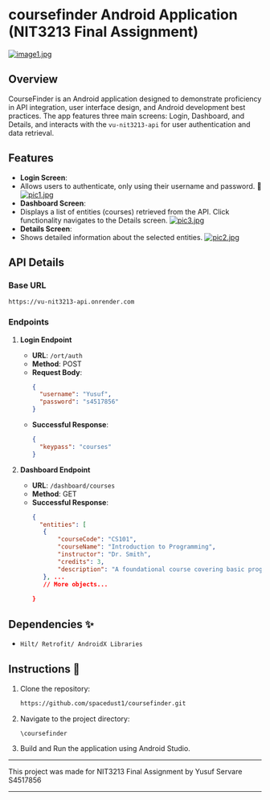 # coursefinder Android Application (NIT3213 Final Assignment)
[![image1.jpg](https://i.postimg.cc/65NhDRZG/image1.jpg)](https://postimg.cc/8stWv7t1)

## Overview

CourseFinder is an Android application designed to demonstrate proficiency in API integration, user interface design, and Android development best practices. The app features three main screens: Login, Dashboard, and Details, and interacts with the `vu-nit3213-api` for user authentication and data retrieval.

## Features

- **Login Screen**: 
- Allows users to authenticate, only using their username and password. 🔐
[![pic1.jpg](https://i.postimg.cc/43nMmtBx/pic1.jpg)](https://postimg.cc/R35GYWkk)
- **Dashboard Screen**: 
- Displays a list of entities (courses) retrieved from the API. Click functionality navigates to the Details screen.
[![pic3.jpg](https://i.postimg.cc/hvnpb7bx/pic3.jpg)](https://postimg.cc/8JyRTcYP)
- **Details Screen**: 
- Shows detailed information about the selected entities.
[![pic2.jpg](https://i.postimg.cc/8zZ9pwdY/pic2.jpg)](https://postimg.cc/qNCjQs5c)

## API Details

### Base URL

`https://vu-nit3213-api.onrender.com`

### Endpoints

1. **Login Endpoint**

   - **URL**: `/ort/auth`
   - **Method**: POST
   - **Request Body**:
     ```json
     {
       "username": "Yusuf",
       "password": "s4517856"
     }
     ```
   - **Successful Response**:
     ```json
     {
       "keypass": "courses"
     }
     ```

2. **Dashboard Endpoint**

   - **URL**: `/dashboard/courses`
   - **Method**: GET
   - **Successful Response**:
     ```json
     {
       "entities": [
        {
            "courseCode": "CS101",
            "courseName": "Introduction to Programming",
            "instructor": "Dr. Smith",
            "credits": 3,
            "description": "A foundational course covering basic programming concepts and problem-solving techniques."
        }, ...
        // More objects...
      
     }
     ```
## Dependencies ✨ 

-   ```bash
    Hilt/ Retrofit/ AndroidX Libraries
    ```

## Instructions 🚀

1. Clone the repository:
   ```bash
   https://github.com/spacedust1/coursefinder.git
   ```
2. Navigate to the project directory:
   ```bash
   \coursefinder
   ```
3. Build and Run the application using Android Studio.





----
This project was made for NIT3213 Final Assignment by Yusuf Servare S4517856

---